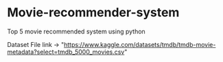 # Movie-recommender-system
Top 5 movie recommended system using python

Dataset File link -> "https://www.kaggle.com/datasets/tmdb/tmdb-movie-metadata?select=tmdb_5000_movies.csv"

